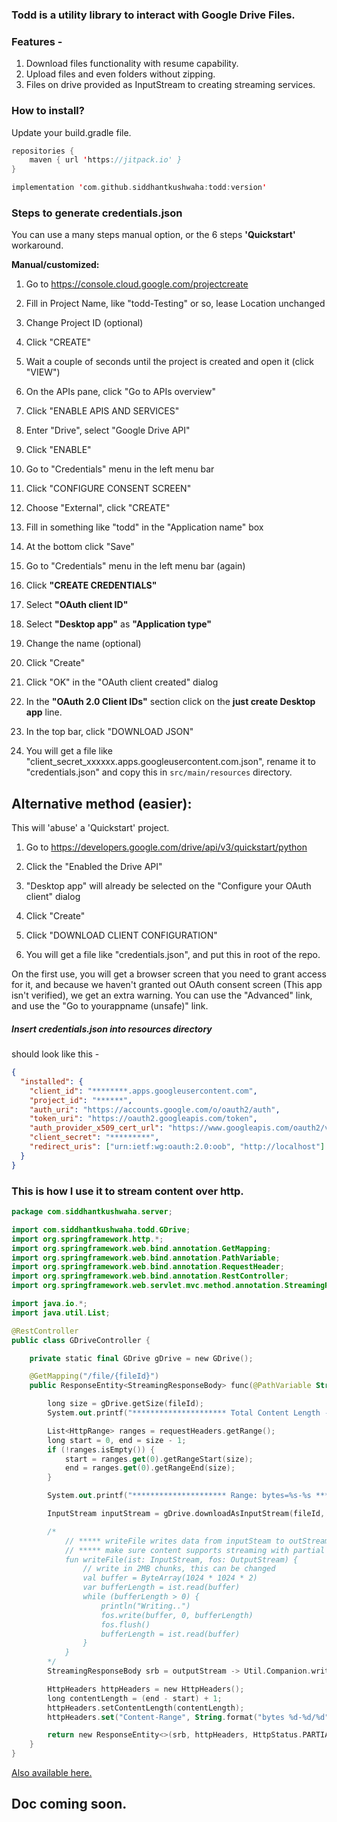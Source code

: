 ### Todd is a utility library to interact with Google Drive Files.

### Features -

1.  Download files functionality with resume capability.
2.  Upload files and even folders without zipping.
3.  Files on drive provided as InputStream to creating streaming services.

### How to install?

Update your build.gradle file.

```kotlin
repositories {
    maven { url 'https://jitpack.io' }
}

implementation 'com.github.siddhantkushwaha:todd:version'
```

### Steps to generate credentials.json

You can use a many steps manual option, or the 6 steps **'Quickstart'** workaround.

**Manual/customized:**

1. Go to https://console.cloud.google.com/projectcreate

2. Fill in Project Name, like "todd-Testing" or so, lease Location unchanged

3. Change Project ID (optional)

4. Click "CREATE"

5. Wait a couple of seconds until the project is created and open it (click "VIEW")

6. On the APIs pane, click "Go to APIs overview"

7. Click "ENABLE APIS AND SERVICES"

8. Enter "Drive", select "Google Drive API"

9. Click "ENABLE"

10. Go to "Credentials" menu in the left menu bar

11. Click "CONFIGURE CONSENT SCREEN"

12. Choose "External", click "CREATE"

13. Fill in something like "todd" in the "Application name" box

14. At the bottom click "Save"

15. Go to "Credentials" menu in the left menu bar (again)

16. Click **"CREATE CREDENTIALS"**

17. Select **"OAuth client ID"**

18. Select **"Desktop app"** as **"Application type"**

19. Change the name (optional)

20. Click "Create"

21. Click "OK" in the "OAuth client created" dialog

22. In the **"OAuth 2.0 Client IDs"** section click on the **just create Desktop app** line.

23. In the top bar, click "DOWNLOAD JSON"

24. You will get a file like "client_secret_xxxxxx.apps.googleusercontent.com.json", rename it to "credentials.json" and copy this in `src/main/resources` directory.



## Alternative method (easier):

This will 'abuse' a 'Quickstart' project.

1. Go to https://developers.google.com/drive/api/v3/quickstart/python

2. Click the "Enabled the Drive API"

3. "Desktop app" will already be selected on the "Configure your OAuth client" dialog

4. Click "Create"

5. Click "DOWNLOAD CLIENT CONFIGURATION"

6. You will get a file like "credentials.json", and put this in root of the repo.

 

On the first use, you will get a browser screen that you need to grant access for it, and because we haven't granted out OAuth consent screen (This app isn't verified), we get an extra warning. You can use the "Advanced" link, and use the "Go to yourappname (unsafe)" link.

##### Insert credentials.json into resources directory

should look like this -

```json
{
  "installed": {
    "client_id": "********.apps.googleusercontent.com",
    "project_id": "******",
    "auth_uri": "https://accounts.google.com/o/oauth2/auth",
    "token_uri": "https://oauth2.googleapis.com/token",
    "auth_provider_x509_cert_url": "https://www.googleapis.com/oauth2/v1/certs",
    "client_secret": "*********",
    "redirect_uris": ["urn:ietf:wg:oauth:2.0:oob", "http://localhost"]
  }
}
```

### This is how I use it to stream content over http.

```kotlin
package com.siddhantkushwaha.server;

import com.siddhantkushwaha.todd.GDrive;
import org.springframework.http.*;
import org.springframework.web.bind.annotation.GetMapping;
import org.springframework.web.bind.annotation.PathVariable;
import org.springframework.web.bind.annotation.RequestHeader;
import org.springframework.web.bind.annotation.RestController;
import org.springframework.web.servlet.mvc.method.annotation.StreamingResponseBody;

import java.io.*;
import java.util.List;

@RestController
public class GDriveController {

    private static final GDrive gDrive = new GDrive();

    @GetMapping("/file/{fileId}")
    public ResponseEntity<StreamingResponseBody> func(@PathVariable String fileId, @RequestHeader() HttpHeaders requestHeaders) throws FileNotFoundException {

        long size = gDrive.getSize(fileId);
        System.out.printf("********************* Total Content Length - %s *********************", size);

        List<HttpRange> ranges = requestHeaders.getRange();
        long start = 0, end = size - 1;
        if (!ranges.isEmpty()) {
            start = ranges.get(0).getRangeStart(size);
            end = ranges.get(0).getRangeEnd(size);
        }

        System.out.printf("********************* Range: bytes=%s-%s *********************", start, end);

        InputStream inputStream = gDrive.downloadAsInputStream(fileId, start, end);

        /*
            // ***** writeFile writes data from inputSteam to outStream only when requested by client ******
            // ***** make sure content supports streaming with partial data ******
            fun writeFile(ist: InputStream, fos: OutputStream) {
                // write in 2MB chunks, this can be changed
                val buffer = ByteArray(1024 * 1024 * 2)
                var bufferLength = ist.read(buffer)
                while (bufferLength > 0) {
                    println("Writing..")
                    fos.write(buffer, 0, bufferLength)
                    fos.flush()
                    bufferLength = ist.read(buffer)
                }
            }
        */
        StreamingResponseBody srb = outputStream -> Util.Companion.writeFile(inputStream, outputStream);

        HttpHeaders httpHeaders = new HttpHeaders();
        long contentLength = (end - start) + 1;
        httpHeaders.setContentLength(contentLength);
        httpHeaders.set("Content-Range", String.format("bytes %d-%d/%d", start, end, size));

        return new ResponseEntity<>(srb, httpHeaders, HttpStatus.PARTIAL_CONTENT);
    }
}
```

[Also available here.](https://gist.github.com/siddhantkushwaha/ba973430d61ffcf5fa7d9d19471d9675)

## Doc coming soon.
